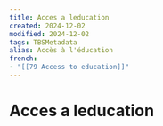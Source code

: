 ```yaml
---
title: Acces a leducation
created: 2024-12-02
modified: 2024-12-02
tags: TBSMetadata
alias: Accès à l'éducation
french:
- "[[79 Access to education]]"
---
```

# Acces a leducation

